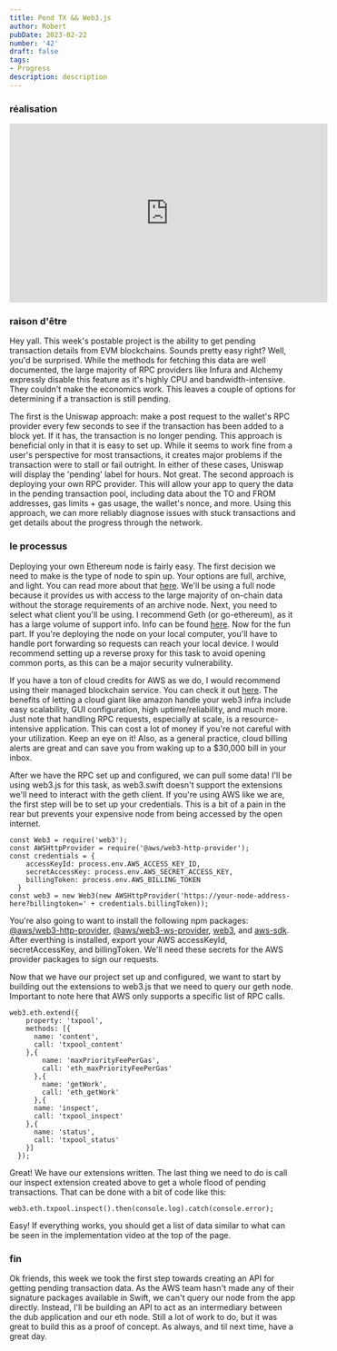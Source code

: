 ```yaml
---
title: Pend TX && Web3.js
author: Robert
pubDate: 2023-02-22
number: '42'
draft: false
tags:
- Progress
description: description
---
```

### réalisation
<iframe width="560" height="315" src="https://www.youtube.com/embed/Vsy6z4Y4Eqw" title="YouTube video player" frameborder="0" allow="accelerometer; autoplay; clipboard-write; encrypted-media; gyroscope; picture-in-picture" allowfullscreen></iframe>

### raison d'être
Hey yall. This week's postable project is the ability to get pending transaction details from EVM blockchains. Sounds pretty easy right? Well, you'd be surprised. While the methods for fetching this data are well documented, the large majority of RPC providers like Infura and Alchemy expressly disable this feature as it's highly CPU and bandwidth-intensive. They couldn't make the economics work. This leaves a couple of options for determining if a transaction is still pending. 

The first is the Uniswap approach: make a post request to the wallet's RPC provider every few seconds to see if the transaction has been added to a block yet. If it has, the transaction is no longer pending. This approach is beneficial only in that it is easy to set up. While it seems to work fine from a user's perspective for most transactions, it creates major problems if the transaction were to stall or fail outright. In either of these cases, Uniswap will display the 'pending' label for hours. Not great. The second approach is deploying your own RPC provider. This will allow your app to query the data in the pending transaction pool, including data about the TO and FROM addresses, gas limits + gas usage, the wallet's nonce, and more. Using this approach, we can more reliably diagnose issues with stuck transactions and get details about the progress through the network.

### le processus
Deploying your own Ethereum node is fairly easy. The first decision we need to make is the type of node to spin up. Your options are full, archive, and light. You can read more about that [here](https://developers.cloudflare.com/web3/ethereum-gateway/concepts/node-types/). We'll be using a full node because it provides us with access to the large majority of on-chain data without the storage requirements of an archive node. Next, you need to select what client you'll be using. I recommend Geth (or go-ethereum), as it has a large volume of support info. Info can be found [here](https://geth.ethereum.org). Now for the fun part. If you're deploying the node on your local computer, you'll have to handle port forwarding so requests can reach your local device. I would recommend setting up a reverse proxy for this task to avoid opening common ports, as this can be a major security vulnerability.

If you have a ton of cloud credits for AWS as we do, I would recommend using their managed blockchain service. You can check it out [here](https://aws.amazon.com/managed-blockchain/). The benefits of letting a cloud giant like amazon handle your web3 infra include easy scalability, GUI configuration, high uptime/reliability, and much more. Just note that handling RPC requests, especially at scale, is a resource-intensive application. This can cost a lot of money if you're not careful with your utilization. Keep an eye on it! Also, as a general practice, cloud billing alerts are great and can save you from waking up to a $30,000 bill in your inbox.

After we have the RPC set up and configured, we can pull some data! I'll be using web3.js for this task, as web3.swift doesn't support the extensions we'll need to interact with the geth client. If you're using AWS like we are, the first step will be to set up your credentials. This is a bit of a pain in the rear but prevents your expensive node from being accessed by the open internet.

```
const Web3 = require('web3');
const AWSHttpProvider = require('@aws/web3-http-provider');
const credentials = {
    accessKeyId: process.env.AWS_ACCESS_KEY_ID,
    secretAccessKey: process.env.AWS_SECRET_ACCESS_KEY,
    billingToken: process.env.AWS_BILLING_TOKEN
  }
const web3 = new Web3(new AWSHttpProvider('https://your-node-address-here?billingtoken=' + credentials.billingToken)); 

```

You're also going to want to install the following npm packages: [@aws/web3-http-provider](https://www.npmjs.com/package/@aws/web3-http-provider), [@aws/web3-ws-provider](https://www.npmjs.com/package/@aws/web3-ws-provider), [web3](https://www.npmjs.com/package/web3), and [aws-sdk](https://www.npmjs.com/package/aws-sdk). After everthing is installed, export your AWS accessKeyId, secretAccessKey, and billingToken. We'll need these secrets for the AWS provider packages to sign our requests.

Now that we have our project set up and configured, we want to start by building out the extensions to web3.js that we need to query our geth node. Important to note here that AWS only supports a specific list of RPC calls.
```
web3.eth.extend({
    property: 'txpool',
    methods: [{
      name: 'content',
      call: 'txpool_content'
    },{
        name: 'maxPriorityFeePerGas',
        call: 'eth_maxPriorityFeePerGas'
      },{
        name: 'getWork',
        call: 'eth_getWork'
      },{
      name: 'inspect',
      call: 'txpool_inspect'
    },{
      name: 'status',
      call: 'txpool_status'
    }]
  });
  ```

Great! We have our extensions written. The last thing we need to do is call our inspect extension created above to get a whole flood of pending transactions. That can be done with a bit of code like this:

```
web3.eth.txpool.inspect().then(console.log).catch(console.error);

```

Easy! If everything works, you should get a list of data similar to what can be seen in the implementation video at the top of the page.


### fin
Ok friends, this week we took the first step towards creating an API for getting pending transaction data. As the AWS team hasn't made any of their signature packages available in Swift, we can't query our node from the app directly. Instead, I'll be building an API to act as an intermediary between the dub application and our eth node. Still a lot of work to do, but it was great to build this as a proof of concept. As always, and til next time, have a great day.

